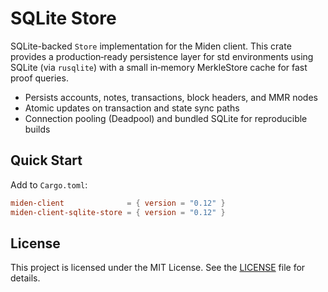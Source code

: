 # SQLite Store

SQLite-backed `Store` implementation for the Miden client. This crate provides a production‑ready
persistence layer for std environments using SQLite (via `rusqlite`) with a small in‑memory
MerkleStore cache for fast proof queries.

- Persists accounts, notes, transactions, block headers, and MMR nodes
- Atomic updates on transaction and state sync paths
- Connection pooling (Deadpool) and bundled SQLite for reproducible builds

## Quick Start

Add to `Cargo.toml`:

```toml
miden-client              = { version = "0.12" }
miden-client-sqlite-store = { version = "0.12" }
```

## License
This project is licensed under the MIT License. See the [LICENSE](../../LICENSE) file for details.
